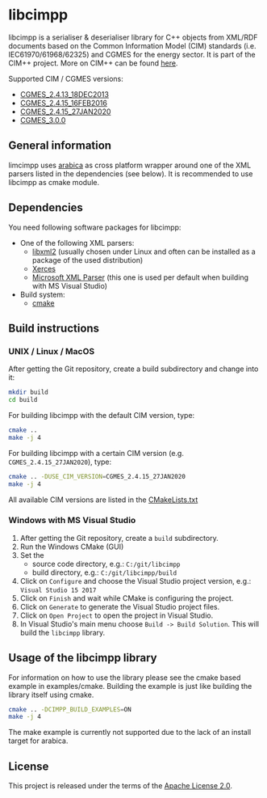 # libcimpp

libcimpp is a serialiser & deserialiser library for C++ objects from XML/RDF documents based on the Common Information Model (CIM) standards (i.e. IEC61970/61968/62325) and CGMES for the energy sector.
It is part of the CIM++ project. More on CIM++ can be found [here](http://rdcu.be/vOop).

Supported CIM / CGMES versions:

+ [CGMES_2.4.13_18DEC2013](https://sogno-platform.github.io/libcimpp/CGMES_2.4.13_18DEC2013/annotated.html)
+ [CGMES_2.4.15_16FEB2016](https://sogno-platform.github.io/libcimpp/CGMES_2.4.15_16FEB2016/annotated.html)
+ [CGMES_2.4.15_27JAN2020](https://sogno-platform.github.io/libcimpp/CGMES_2.4.15_27JAN2020/annotated.html)
+ [CGMES_3.0.0](https://sogno-platform.github.io/libcimpp/CGMES_3.0.0/annotated.html)

## General information

limcimpp uses [arabica](http://www.jezuk.co.uk/cgi-bin/view/arabica) as cross platform wrapper around one of the XML parsers listed in the dependencies (see below).
It is recommended to use libcimpp as cmake module.

## Dependencies

You need following software packages for libcimpp:

+ One of the following XML parsers:
  + [libxml2](http://www.xmlsoft.org/) (usually chosen under Linux and often can be installed as a package of the used distribution)
  + [Xerces](http://xerces.apache.org/xerces-c/)
  + [Microsoft XML Parser](https://support.microsoft.com/en-en/help/324460) (this one is used per default when building with MS Visual Studio)
+ Build system:
  + [cmake](https://cmake.org/)

## Build instructions

### UNIX / Linux / MacOS

After getting the Git repository, create a build subdirectory and change into it:

```bash
mkdir build
cd build
```

For building libcimpp with the default CIM version, type:

```bash
cmake ..
make -j 4
```

For building libcimpp with a certain CIM version (e.g. `CGMES_2.4.15_27JAN2020`), type:

```bash
cmake .. -DUSE_CIM_VERSION=CGMES_2.4.15_27JAN2020
make -j 4
```

All available CIM versions are listed in the [CMakeLists.txt](CMakeLists.txt)

### Windows with MS Visual Studio

1. After getting the Git repository, create a `build` subdirectory.
2. Run the Windows CMake (GUI)
3. Set the
   + source code directory, e.g.: `C:/git/libcimpp`
   + build directory, e.g.: `C:/git/libcimpp/build`
4. Click on `Configure` and choose the Visual Studio project version, e.g.: `Visual Studio 15 2017`
5. Click on `Finish` and wait while CMake is configuring the project.
6. Click on `Generate` to generate the Visual Studio project files.
7. Click on `Open Project` to open the project in Visual Studio.
8. In Visual Studio's main menu choose `Build -> Build Solution`. This will build the `libcimpp` library.

## Usage of the libcimpp library

For information on how to use the library please see the cmake based example in examples/cmake.
Building the example is just like building the library itself using cmake.

```bash
cmake .. -DCIMPP_BUILD_EXAMPLES=ON
make -j 4
```

The make example is currently not supported due to the lack of an install target for arabica.

## License

This project is released under the terms of the [Apache License 2.0](./LICENSE).
